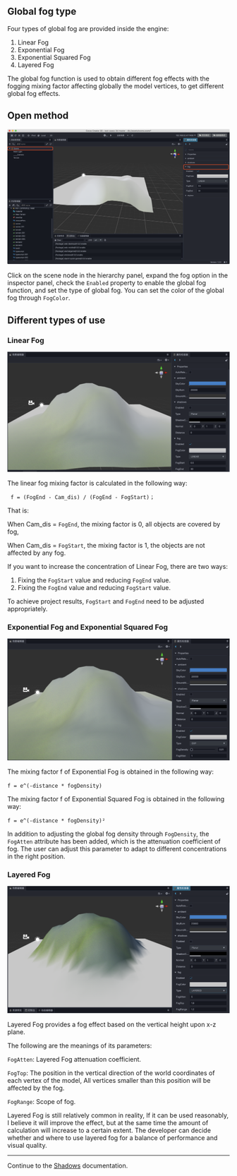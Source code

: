 ## Global fog type

Four types of global fog are provided inside the engine:

1. Linear Fog
2. Exponential Fog
3. Exponential Squared Fog
4. Layered Fog

The global fog function is used to obtain different fog effects with the fogging mixing factor affecting globally the model vertices, to get different global fog effects.

## Open method

![image](./fog/fogInspector.png)


Click on the scene node in the hierarchy panel, expand the fog option in the inspector panel, check the `Enabled` property to enable the global fog function, and set the type of global fog. You can set the color of the global fog through `FogColor`.

## Different types of use

### Linear Fog


![image](./fog/linear_fog.png)

The linear fog mixing factor is calculated in the following way:

`` f = (FogEnd - Cam_dis) / (FogEnd - FogStart)；``

That is:

When Cam_dis = `FogEnd`, the mixing factor is 0, all objects are covered by fog,

When Cam_dis = `FogStart`, the mixing factor is 1, the objects are not affected by any fog.

If you want to increase the concentration of Linear Fog, there are two ways:

1. Fixing the `FogStart` value and reducing `FogEnd` value.
2. Fixing the `FogEnd` value and reducing `FogStart` value.

To achieve project results, `FogStart` and `FogEnd` need to be adjusted appropriately.

### Exponential Fog and Exponential Squared Fog

![image](./fog/expfog.png)

The mixing factor f of Exponential Fog is obtained in the following way:

`` f = e^(-distance * fogDensity) ``

The mixing factor f of Exponential Squared Fog is obtained in the following way:

`` f = e^(-distance * fogDensity)² ``

In addition to adjusting the global fog density through `FogDensity`, the `FogAtten` attribute has been added, which is the attenuation coefficient of fog. The user can adjust this parameter to adapt to different concentrations in the right position.

### Layered Fog

![image](./fog/layerfog.png)

Layered Fog provides a fog effect based on the vertical height upon x-z plane.

The following are the meanings of its parameters:

`FogAtten`: Layered Fog attenuation coefficient.

`FogTop`: The position in the vertical direction of the world coordinates of each vertex of the model, All vertices smaller than this position will be affected by the fog.

`FogRange`: Scope of fog.

Layered Fog is still relatively common in reality, If it can be used reasonably, I believe it will improve the effect, but at the same time the amount of calculation will increase to a certain extent. The developer can decide whether and where to use layered fog for a balance of performance and visual quality.

---

Continue to the [Shadows](shadow.md) documentation.
